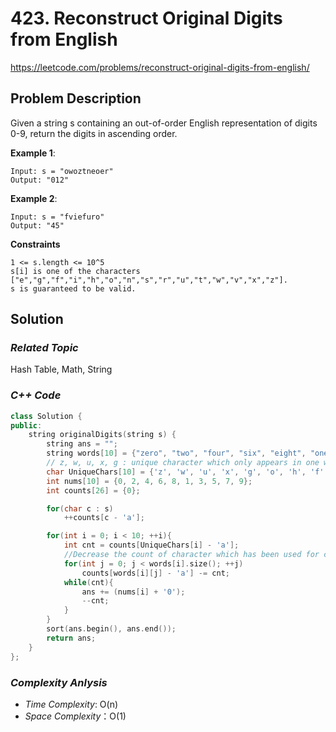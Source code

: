 # 423. Reconstruct Original Digits from English
https://leetcode.com/problems/reconstruct-original-digits-from-english/

## Problem Description

Given a string s containing an out-of-order English representation of digits 0-9, return the digits in ascending order.


**Example 1**:
```
Input: s = "owoztneoer"
Output: "012"
```
**Example 2**:
```
Input: s = "fviefuro"
Output: "45"
```

**Constraints**
```
1 <= s.length <= 10^5
s[i] is one of the characters ["e","g","f","i","h","o","n","s","r","u","t","w","v","x","z"].
s is guaranteed to be valid.
```

## Solution

### _Related Topic_
   Hash Table, Math, String

### _C++ Code_
```cpp
class Solution {
public:
    string originalDigits(string s) {
        string ans = "";
        string words[10] = {"zero", "two", "four", "six", "eight", "one", "three", "five", "seven", "nine"};
        // z, w, u, x, g : unique character which only appears in one word
        char UniqueChars[10] = {'z', 'w', 'u', 'x', 'g', 'o', 'h', 'f', 's', 'i'};
        int nums[10] = {0, 2, 4, 6, 8, 1, 3, 5, 7, 9};
        int counts[26] = {0};

        for(char c : s)
            ++counts[c - 'a'];

        for(int i = 0; i < 10; ++i){
            int cnt = counts[UniqueChars[i] - 'a'];
            //Decrease the count of character which has been used for constructing digit
            for(int j = 0; j < words[i].size(); ++j)
                counts[words[i][j] - 'a'] -= cnt;
            while(cnt){
                ans += (nums[i] + '0');
                --cnt;
            }
        }
        sort(ans.begin(), ans.end());
        return ans;
    }
};
```

### _Complexity Anlysis_
- _Time Complexity_: O(n)
- _Space Complexity_：O(1)
